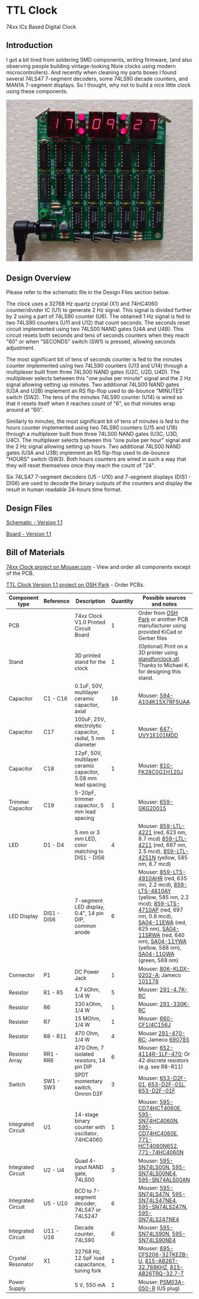 # TTL Clock
74xx ICs Based Digital Clock

## Introduction
I got a bit tired from soldering SMD components, writing firmware, (and also observing people building vintage-looking Nixie clocks using modern microcontrollers). And recently when cleaning my parts boxes I found several 74LS47 7-segment decoders, some 74LS90 decade counters, and MAN1A 7-segment displays. So I thought, why not to build a nice little clock using these components.

![Assembled Clock Board](images/Clock-Fairchild.jpg)

## Design Overview
Please refer to the schematic file in the Design Files section below.

The clock uses a 32768 Hz quartz crystal (X1) and 74HC4060 counter/divider IC (U1) to generate 2 Hz signal. This signal is divided further by 2 using a part of 74LS90 counter (U6). The obtained 1 Hz signal is fed to two 74LS90 counters (U11 and U12) that count seconds. The seconds reset circuit implemented using two 74LS00 NAND gates (U4A and U4B). This circuit resets both seconds and tens of seconds counters when they reach "60" or when "SECONDS" switch (SW1) is pressed, allowing seconds adjustment.

The most significant bit of tens of seconds counter is fed to the minutes counter implemented using two 74LS90 counters (U13 and U14) through a multiplexer built from three 74LS00 NAND gates (U2C, U2D, U4D). The multiplexer selects between this "one pulse per minute" signal and the 2 Hz signal allowing setting up minutes. Two additional 74LS00 NAND gates (U2A and U2B) implement an RS flip-flop used to de-bounce "MINUTES" switch (SW2). The tens of the minutes 74LS90 counter (U14) is wired so that it resets itself when it reaches count of "6", so that minutes wrap around at "60".

Similarly to minutes, the most significant bit of tens of minutes is fed to the hours counter implemented using two 74LS90 counters (U15 and U16) through a multiplexer built from three 74LS00 NAND gates (U3C, U3D, U4C). The multiplexer selects between this "one pulse per hour" signal and the 2 Hz signal allowing setting up hours. Two additional 74LS00 NAND gates (U3A and U3B) implement an RS flip-flop used to de-bounce "HOURS" switch (SW3). Both hours counters are wired in such a way that they will reset themselves once they reach the count of "24".

Six 74LS47 7-segment decoders (U5 - U10) and 7-segment displays (DIS1 - DIS6) are used to decode the binary outputs of the counters and display the result in human readable 24-hours time format.

## Design Files

[Schematic - Version 1.1](KiCad/TTL_Clock-Schematic-1.1.pdf)

[Board - Version 1.1](KiCad/TTL_Clock-Board-1.1.pdf)

## Bill of Materials

[74xx Clock project on Mouser.com](https://www.mouser.com/ProjectManager/ProjectDetail.aspx?AccessID=b30799acf1) - View and order all components except of the PCB.

[TTL Clock Version 1.1 project on OSH Park](https://oshpark.com/shared_projects/GOxwvQh1) - Order PCBs.

Component type     | Reference | Description                                 | Quantity | Possible sources and notes
------------------ | --------- | ------------------------------------------- | -------- | --------------------------
PCB                |           | 74xx Clock V1.0 Printed Circuit Board       | 1        | Order from [OSH Park](https://oshpark.com/shared_projects/GOxwvQh1) or another PCB manufacturer using provided KiCad or Gerber files
Stand              |           | 3D printed stand for the clock              | 1        | (Optional) Print on a 3D printer using [standforclock.stl](printed_parts/standforclock.stl). Thanks to Michael K. for designing this stand.
Capacitor          | C1 - C16  | 0.1uF, 50V, multilayer ceramic capacitor, axial | 16   | Mouser: [594-A104K15X7RF5UAA](https://www.mouser.com/ProductDetail/594-A104K15X7RF5UAA)
Capacitor          | C17       | 100uF, 25V, electrolytic capacitor, radial, 5 mm diameter | 1 | Mouser: [647-UVY1E101MDD](https://www.mouser.com/ProductDetail/647-UVY1E101MDD)
Capacitor          | C18       | 12pF, 50V, multilayer ceramic capacitor, 5.08 mm lead spacing | 1 | Mouser: [810-FK28C0G1H120J](https://www.mouser.com/ProductDetail/810-FK28C0G1H120J)
Trimmer Capacitor  | C19       | 5-20pF, trimmer capacitor, 5 mm lead spacing | 1       | Mouser: [659-GKG20015](https://www.mouser.com/ProductDetail/659-GKG20015)
LED                | D1 - D4   | 5 mm or 3 mm LED, color matching to DIS1 - DIS6 | 4    | Mouser: [859-LTL-4221](https://www.mouser.com/ProductDetail/859-LTL-4221) (red, 623 nm, 8.7 mcd) [859-LTL-4211](https://www.mouser.com/ProductDetail/859-LTL-4211) (red, 697 nm, 2.5 mcd), [859-LTL-4251N](https://www.mouser.com/ProductDetail/859-LTL-4251N) (yellow, 585 nm, 8.7 mcd)
LED Display        | DIS1 - DIS6 | 7-segment LED display, 0.4", 14 pin DIP, common anode | 6 | Mouser: [859-LTS-4910AHR](https://www.mouser.com/ProductDetail/859-LTS-4910AHR) (red, 635 nm, 2.2 mcd), [859-LTS-4810AY](https://www.mouser.com/ProductDetail/859-LTS-4810AY) (yellow, 585 nm, 2.2 mcd); [859-LTS-4710AP](https://www.mouser.com/ProductDetail/859-LTS-4710AP) (red, 697 nm, 0.8 mcd), [SA04-11EWA](https://www.mouser.com/ProductDetail/604-SA04-11EWA) (red, 625 nm), [SA04-11SRWA](https://www.mouser.com/ProductDetail/SA04-11SRWA) (red, 640 nm), [SA04-11YWA](https://www.mouser.com/ProductDetail/SA04-11YWA) (yellow, 588 nm), [SA04-11GWA](https://www.mouser.com/ProductDetail/SA04-11GWA) (green, 568 nm)
Connector          | P1        | DC Power Jack                               | 1        | Mouser: [806-KLDX-0202-A](https://www.mouser.com/ProductDetail/806-KLDX-0202-A); Jameco [101178](http://www.jameco.com/webapp/wcs/stores/servlet/Product_10001_10001_101178_-1)
Resistor           | R1 - R5   | 4.7 kOhm, 1/4 W                             | 5        | Mouser: [291-4.7K-RC](https://www.mouser.com/ProductDetail/291-4.7K-RC)
Resistor           | R6        | 330 kOhm, 1/4 W                             | 1        | Mouser: [291-330K-RC](https://www.mouser.com/ProductDetail/291-330K-RC)
Resistor           | R7        | 15 MOhm, 1/4 W                              | 1        | Mouser: [660-CF1/4C156J](https://www.mouser.com/ProductDetail/660-CF1-4C156J)
Resistor           | R8 - R11  | 470 Ohm, 1/4 W                              | 4        | Mouser [291-470-RC](https://www.mouser.com/ProductDetail/291-470-RC); Jameco [690785](http://www.jameco.com/webapp/wcs/stores/servlet/Product_10001_10001_690785_-1)
Resistor Array     | RR1 - RR6 | 470 Ohm, 7 isolated resistors, 14 pin DIP   | 6        | Mouser: [652-4114R-1LF-470](https://www.mouser.com/ProductDetail/652-4114R-1LF-470); Or 42 discrete resistors (e.g. see R8-R11)
Switch             | SW1 - SW3 | SPDT momentary switch, Omron D2F            | 3        | Mouser: [653-D2F-01](https://www.mouser.com/ProductDetail/653-D2F-01), [653-D2F-01L](https://www.mouser.com/ProductDetail/653-D2F-01L), [653-D2F-01F](https://www.mouser.com/ProductDetail/653-D2F-01F)
Integrated Circuit | U1        | 14-stage binary counter with oscillator, 74HC4060 | 1  | Mouser: [595-CD74HCT4060E](https://www.mouser.com/ProductDetail/595-CD74HCT4060E), [595-SN74HC4060N](https://www.mouser.com/ProductDetail/595-SN74HC4060N), [595-CD74HC4060E](https://www.mouser.com/ProductDetail/595-CD74HC4060E), [771-HCT4060N652](https://www.mouser.com/ProductDetail/771-HCT4060N652), [771-74HC4060N](https://www.mouser.com/ProductDetail/771-74HC4060N)
Integrated Circuit | U2 - U4   | Quad 4-input NAND gate, 74LS00              | 3        | Mouser: [595-SN74LS00N](https://www.mouser.com/ProductDetail/595-SN74LS00N), [595-SN74LS00NE4](https://www.mouser.com/ProductDetail/595-SN74LS00NE4), [595-SN74ALS00AN](https://www.mouser.com/ProductDetail/595-SN74ALS00AN)
Integrated Circuit | U5 - U10  | BCD to 7-segment decoder, 74LS47 or 74LS247 | 6        | Mouser: [595-SN74LS47N](https://www.mouser.com/ProductDetail/595-SN74LS47N), [595-SN74LS47NE4](https://www.mouser.com/ProductDetail/SN74LS47NE4), [595-SN74LS247N](https://www.mouser.com/ProductDetail/595-SN74LS247N), [595-SN74LS247NE4](https://www.mouser.com/ProductDetail/595-SN74LS247NE4)
Integrated Circuit | U11 - U16 | Decade counter, 74LS90                      | 6        | Mouser: [595-SN74LS90N](https://www.mouser.com/ProductDetail/595-SN74LS90N), [595-SN74LS90NE4](https://www.mouser.com/ProductDetail/595-SN74LS90NE4)
Crystal Resonator  | X1        | 32768 Hz, 12.5pF load capacitance, tuning fork | 1     | Mouser: [695-CFS206-327KEZB-U](https://www.mouser.com/ProductDetail/695-CFS206-327KEZB-U), [815-AB26T-32.768KHZ](https://www.mouser.com/ProductDetail/815-AB26T-32.768KHZ), [815-AB26TRQ-32.7-T](https://www.mouser.com/ProductDetail/815-AB26TRQ-32.7-T)
Power Supply       |           | 5 V, 550 mA                                 | 1        | Mouser: [PSM03A-050-R](https://www.mouser.com/ProductDetail/PSM03A-050-R) (US plug)
